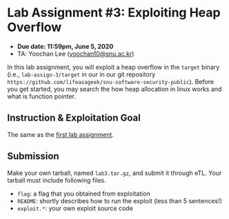 # Lab Assignment #3: Exploiting Heap Overflow

- **Due date: 11:59pm, June 5, 2020**
- TA: Yoochan Lee (yoochan10@snu.ac.kr)

In this lab assignment, you will exploit a heap overflow in the
`target` binary (i.e., `lab-assign-3/target` in our in our git
repository `https://github.com/lifeasageek/snu-software-security-public`).
Before you get started, you may search the how heap allocation in linux works and what is function pointer.

## Instruction & Exploitation Goal

The same as the [first lab assignment](https://github.com/lifeasageek/snu-software-security-public/lab-assign-1).

## Submission

Make your own tarball, named `lab3.tar.gz`, and submit it through
eTL. Your tarball must include following files.

- `flag`: a flag that you obtained from exploitation
- `README`: shortly describes how to run the exploit (less than 5 sentences!)
- `exploit.*`: your own exploit source code
